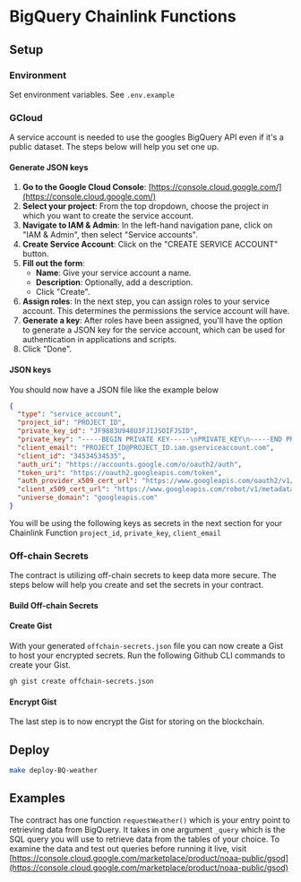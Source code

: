 # BigQuery Chainlink Functions

## Setup

### Environment

Set environment variables. See `.env.example`

### GCloud

A service account is needed to use the googles BigQuery API even if it's a public dataset. The steps below will help you set one up.

#### Generate JSON keys

1. **Go to the Google Cloud Console**: [https://console.cloud.google.com/](https://console.cloud.google.com/)
2. **Select your project**: From the top dropdown, choose the project in which you want to create the service account.
3. **Navigate to IAM & Admin**: In the left-hand navigation pane, click on "IAM & Admin", then select "Service accounts".
4. **Create Service Account**: Click on the "CREATE SERVICE ACCOUNT" button.
5. **Fill out the form**:
   - **Name**: Give your service account a name.
   - **Description**: Optionally, add a description.
   - Click "Create".
6. **Assign roles**: In the next step, you can assign roles to your service account. This determines the permissions the service account will have.
7. **Generate a key**: After roles have been assigned, you'll have the option to generate a JSON key for the service account, which can be used for authentication in applications and scripts.
8. Click "Done".

#### JSON keys

You should now have a JSON file like the example below

```json
{
  "type": "service_account",
  "project_id": "PROJECT_ID",
  "private_key_id": "JF9883U948U3FJIJSOIFJSID",
  "private_key": "-----BEGIN PRIVATE KEY-----\nPRIVATE_KEY\n-----END PRIVATE KEY-----\n",
  "client_email": "PROJECT_ID@PROJECT_ID.iam.gserviceaccount.com",
  "client_id": "34534534535",
  "auth_uri": "https://accounts.google.com/o/oauth2/auth",
  "token_uri": "https://oauth2.googleapis.com/token",
  "auth_provider_x509_cert_url": "https://www.googleapis.com/oauth2/v1/certs",
  "client_x509_cert_url": "https://www.googleapis.com/robot/v1/metadata/x509/PROJECT_ID%40PROJECT_ID.iam.gserviceaccount.com",
  "universe_domain": "googleapis.com"
}
```

You will be using the following keys as secrets in the next section for your Chainlink Function `project_id`, `private_key`, `client_email`

### Off-chain Secrets

The contract is utilizing off-chain secrets to keep data more secure. The steps below will help you create and set the secrets in your contract.

#### Build Off-chain Secrets

#### Create Gist

With your generated `offchain-secrets.json` file you can now create a Gist to host your encrypted secrets. Run the following Github CLI commands to create your Gist.

```bash
gh gist create offchain-secrets.json
```

#### Encrypt Gist

The last step is to now encrypt the Gist for storing on the blockchain.

## Deploy

```bash
make deploy-BQ-weather
```

## Examples

The contract has one function `requestWeather()` which is your entry point to retrieving data from BigQuery. It takes in one argument `_query` which is the SQL query you will use to retrieve data from the tables of your choice. To examine the data and test out queries before running it live, visit [https://console.cloud.google.com/marketplace/product/noaa-public/gsod](https://console.cloud.google.com/marketplace/product/noaa-public/gsod)
